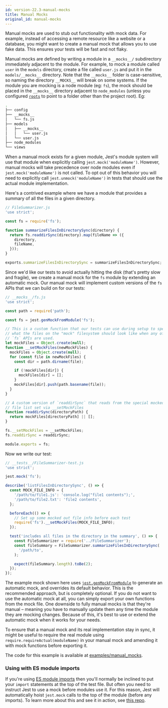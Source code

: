 ```yaml
---
id: version-22.3-manual-mocks
title: Manual Mocks
original_id: manual-mocks
---
```


Manual mocks are used to stub out functionality with mock data. For example,
instead of accessing a remote resource like a website or a database, you might
want to create a manual mock that allows you to use fake data. This ensures your
tests will be fast and not flaky.

Manual mocks are defined by writing a module in a `__mocks__/` subdirectory
immediately adjacent to the module. For example, to mock a module called `user`
in the `models` directory, create a file called `user.js` and put it in the
`models/__mocks__` directory. Note that the `__mocks__` folder is
case-sensitive, so naming the directory `__MOCKS__` will break on some systems.
If the module you are mocking is a node module (eg: `fs`), the mock should be
placed in the `__mocks__` directory adjacent to `node_modules` (unless you
configured [`roots`](Configuration.md#roots-array-string) to point to a folder
other than the project root). Eg:

```bash
.
├── config
├── __mocks__
│   └── fs.js
├── models
│   ├── __mocks__
│   │   └── user.js
│   └── user.js
├── node_modules
└── views
```

When a manual mock exists for a given module, Jest's module system will use that
module when explicitly calling `jest.mock('moduleName')`. However, manual mocks
will take precedence over node modules even if `jest.mock('moduleName')` is not
called. To opt out of this behavior you will need to explicitly call
`jest.unmock('moduleName')` in tests that should use the actual module
implementation.

Here's a contrived example where we have a module that provides a summary of all
the files in a given directory.

```javascript
// FileSummarizer.js
'use strict';

const fs = require('fs');

function summarizeFilesInDirectorySync(directory) {
  return fs.readdirSync(directory).map(fileName => ({
    directory,
    fileName,
  }));
}

exports.summarizeFilesInDirectorySync = summarizeFilesInDirectorySync;
```

Since we'd like our tests to avoid actually hitting the disk (that's pretty slow
and fragile), we create a manual mock for the `fs` module by extending an
automatic mock. Our manual mock will implement custom versions of the `fs` APIs
that we can build on for our tests:

```javascript
// __mocks__/fs.js
'use strict';

const path = require('path');

const fs = jest.genMockFromModule('fs');

// This is a custom function that our tests can use during setup to specify
// what the files on the "mock" filesystem should look like when any of the
// `fs` APIs are used.
let mockFiles = Object.create(null);
function __setMockFiles(newMockFiles) {
  mockFiles = Object.create(null);
  for (const file in newMockFiles) {
    const dir = path.dirname(file);

    if (!mockFiles[dir]) {
      mockFiles[dir] = [];
    }
    mockFiles[dir].push(path.basename(file));
  }
}

// A custom version of `readdirSync` that reads from the special mocked out
// file list set via __setMockFiles
function readdirSync(directoryPath) {
  return mockFiles[directoryPath] || [];
}

fs.__setMockFiles = __setMockFiles;
fs.readdirSync = readdirSync;

module.exports = fs;
```

Now we write our test:

```javascript
// __tests__/FileSummarizer-test.js
'use strict';

jest.mock('fs');

describe('listFilesInDirectorySync', () => {
  const MOCK_FILE_INFO = {
    '/path/to/file1.js': 'console.log("file1 contents");',
    '/path/to/file2.txt': 'file2 contents',
  };

  beforeEach(() => {
    // Set up some mocked out file info before each test
    require('fs').__setMockFiles(MOCK_FILE_INFO);
  });

  test('includes all files in the directory in the summary', () => {
    const FileSummarizer = require('../FileSummarizer');
    const fileSummary = FileSummarizer.summarizeFilesInDirectorySync(
      '/path/to',
    );

    expect(fileSummary.length).toBe(2);
  });
});
```

The example mock shown here uses
[`jest.genMockFromModule`](JestObjectAPI.md#jestgenmockfrommodulemodulename) to
generate an automatic mock, and overrides its default behavior. This is the
recommended approach, but is completely optional. If you do not want to use the
automatic mock at all, you can simply export your own functions from the mock
file. One downside to fully manual mocks is that they're manual – meaning you
have to manually update them any time the module they are mocking changes.
Because of this, it's best to use or extend the automatic mock when it works for
your needs.

To ensure that a manual mock and its real implementation stay in sync, it might
be useful to require the real module using `require.requireActual(moduleName)`
in your manual mock and amending it with mock functions before exporting it.

The code for this example is available at
[examples/manual_mocks](https://github.com/facebook/jest/tree/master/examples/manual_mocks).

### Using with ES module imports

If you're using
[ES module imports](https://developer.mozilla.org/en-US/docs/Web/JavaScript/Reference/Statements/import)
then you'll normally be inclined to put your `import` statements at the top of
the test file. But often you need to instruct Jest to use a mock before modules
use it. For this reason, Jest will automatically hoist `jest.mock` calls to the
top of the module (before any imports). To learn more about this and see it in
action, see [this repo](https://github.com/kentcdodds/how-jest-mocking-works).
